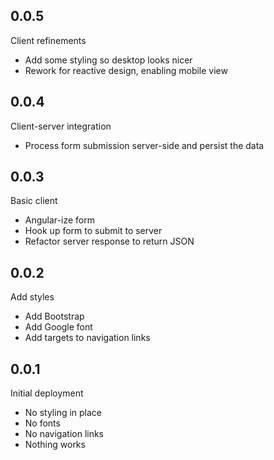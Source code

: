 ## 0.0.5
Client refinements
  - Add some styling so desktop looks nicer
  - Rework for reactive design, enabling mobile view

## 0.0.4
Client-server integration
  - Process form submission server-side and persist the data

## 0.0.3
Basic client
  - Angular-ize form
  - Hook up form to submit to server
  - Refactor server response to return JSON
  
## 0.0.2
Add styles
  - Add Bootstrap
  - Add Google font
  - Add targets to navigation links

## 0.0.1
Initial deployment
  - No styling in place
  - No fonts
  - No navigation links
  - Nothing works